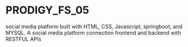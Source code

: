 # PRODIGY_FS_05
social media platform built with HTML, CSS, Javascript, springboot, and MYSQL. A social media platform connection frontend and backend with RESTFUL APIs

